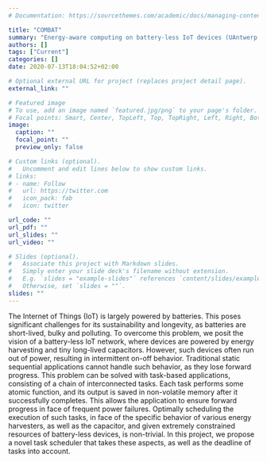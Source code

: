```yaml
---
# Documentation: https://sourcethemes.com/academic/docs/managing-content/

title: "COMBAT"
summary: "Energy-aware computing on battery-less IoT devices (UAntwerp IOF, 2020-2021)"
authors: []
tags: ["Current"]
categories: []
date: 2020-07-13T18:04:52+02:00

# Optional external URL for project (replaces project detail page).
external_link: ""

# Featured image
# To use, add an image named `featured.jpg/png` to your page's folder.
# Focal points: Smart, Center, TopLeft, Top, TopRight, Left, Right, BottomLeft, Bottom, BottomRight.
image:
  caption: ""
  focal_point: ""
  preview_only: false

# Custom links (optional).
#   Uncomment and edit lines below to show custom links.
# links:
# - name: Follow
#   url: https://twitter.com
#   icon_pack: fab
#   icon: twitter

url_code: ""
url_pdf: ""
url_slides: ""
url_video: ""

# Slides (optional).
#   Associate this project with Markdown slides.
#   Simply enter your slide deck's filename without extension.
#   E.g. `slides = "example-slides"` references `content/slides/example-slides.md`.
#   Otherwise, set `slides = ""`.
slides: ""
---
```

The Internet of Things (IoT) is largely powered by batteries. This poses significant challenges for its sustainability and longevity, as batteries are short-lived, bulky and polluting. To overcome this problem, we posit the vision of a battery-less IoT network, where devices are powered by energy harvesting and tiny long-lived capacitors. However, such devices often run out of power, resulting in intermittent on-off behavior. Traditional static sequential applications cannot handle such behavior, as they lose forward progress. This problem can be solved with task-based applications, consisting of a chain of interconnected tasks. Each task performs some atomic function, and its output is saved in non-volatile memory after it successfully completes. This allows the application to ensure forward progress in face of frequent power failures. Optimally scheduling the execution of such tasks, in face of the specific behavior of various energy harvesters, as well as the capacitor, and given extremely constrained resources of battery-less devices, is non-trivial. In this project, we propose a novel task scheduler that takes these aspects, as well as the deadline of tasks into account.